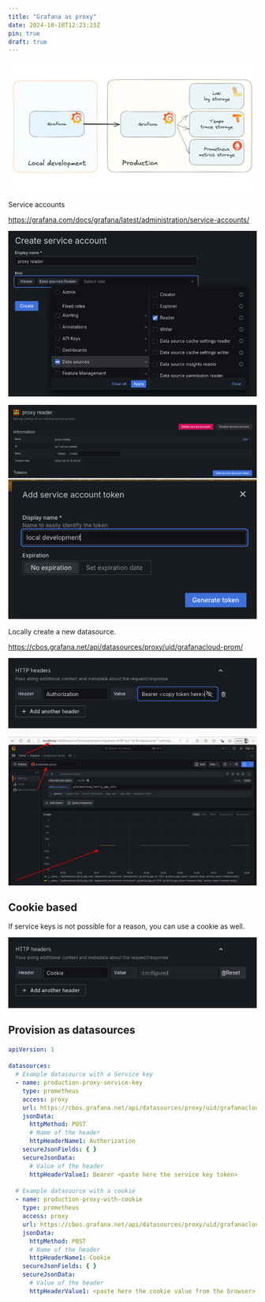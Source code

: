 ```yaml
---
title: "Grafana as proxy"
date: 2024-10-10T12:23:23Z
pin: true
draft: true
---
```










![Setup](grafana_as_proxy.png)



Service accounts

https://grafana.com/docs/grafana/latest/administration/service-accounts/

![Create service account](create_service_account.png)

![Create service account token](create_token.png)
![Create service account token](token_local_development.png)


Locally create a new datasource.


https://cbos.grafana.net/api/datasources/proxy/uid/grafanacloud-prom/

![Configure Authorization header](authorization_header.png)

![Result](result.png)

## Cookie based
If service keys is not possible for a reason, you can use a cookie as well.

![Configure Cookie header](cookie_header.png)

## Provision as datasources

```yaml
apiVersion: 1

datasources:
  # Example datasource with a Service key
  - name: production-proxy-service-key
    type: prometheus
    access: proxy
    url: https://cbos.grafana.net/api/datasources/proxy/uid/grafanacloud-prom/
    jsonData:
      httpMethod: POST
      # Name of the header
      httpHeaderName1: Authorization
    secureJsonFields: { }
    secureJsonData:
      # Value of the header
      httpHeaderValue1: Bearer <paste here the service key token>

  # Example datasource with a cookie
  - name: production-proxy-with-cookie
    type: prometheus
    access: proxy
    url: https://cbos.grafana.net/api/datasources/proxy/uid/grafanacloud-prom/
    jsonData:
      httpMethod: POST
      # Name of the header
      httpHeaderName1: Cookie
    secureJsonFields: { }
    secureJsonData:
      # Value of the header
      httpHeaderValue1: <paste here the cookie value from the browser>
```